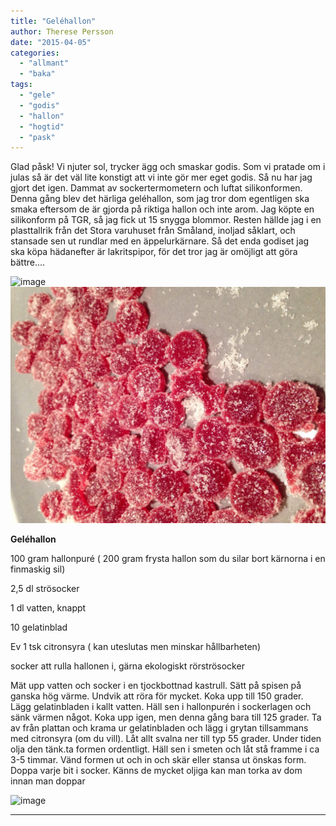 ```yaml
---
title: "Geléhallon"
author: Therese Persson
date: "2015-04-05"
categories: 
  - "allmant"
  - "baka"
tags: 
  - "gele"
  - "godis"
  - "hallon"
  - "hogtid"
  - "pask"
---
```


Glad påsk! Vi njuter sol, trycker ägg och smaskar godis. Som vi pratade om i julas så är det väl lite konstigt att vi inte gör mer eget godis. Så nu har jag gjort det igen. Dammat av sockertermometern och luftat silikonformen. Denna gång blev det härliga geléhallon, som jag tror dom egentligen ska smaka eftersom de är gjorda på riktiga hallon och inte arom. Jag köpte en silikonform på TGR, så jag fick ut 15 snygga blommor. Resten hällde jag i en plasttallrik från det Stora varuhuset från Småland, inoljad såklart, och stansade sen ut rundlar med en äppelurkärnare. Så det enda godiset jag ska köpa hädanefter är lakritspipor, för det tror jag är omöjligt att göra bättre....

![image](/static/img/image1-1024x768.jpg)
![image](/static/img/image2-1024x768.jpg)

**Geléhallon**

100 gram hallonpuré ( 200 gram frysta hallon som du silar bort kärnorna i en finmaskig sil)

2,5 dl strösocker

1 dl vatten, knappt

10 gelatinblad

Ev 1 tsk citronsyra ( kan uteslutas men minskar hållbarheten)

socker att rulla hallonen i, gärna ekologiskt rörströsocker

Mät upp vatten och socker i en tjockbottnad kastrull. Sätt på spisen på ganska hög värme. Undvik att röra för mycket. Koka upp till 150 grader. Lägg gelatinbladen i kallt vatten. Häll sen i hallonpurén i sockerlagen och sänk värmen något. Koka upp igen, men denna gång bara till 125 grader. Ta av från plattan och krama ur gelatinbladen och lägg i grytan tillsammans med citronsyra (om du vill). Låt allt svalna ner till typ 55 grader. Under tiden olja den tänk.ta formen ordentligt. Häll sen i smeten och låt stå framme i ca 3-5 timmar. Vänd formen ut och in och skär eller stansa ut önskas form. Doppa varje bit i socker. Känns de mycket oljiga kan man torka av dom innan man doppar

![image](/static/img/image-683x1024.jpg)

* * *
